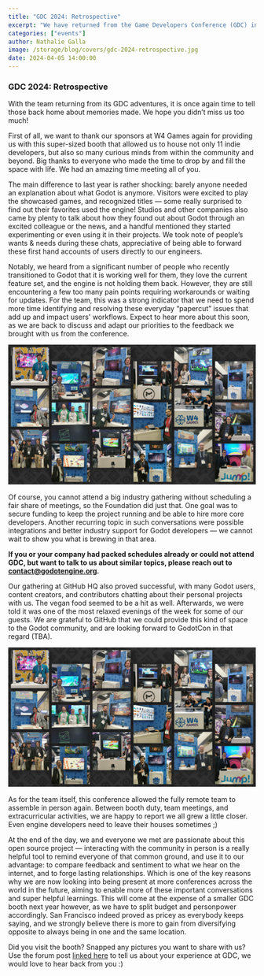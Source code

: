 ```yaml
---
title: "GDC 2024: Retrospective"
excerpt: "We have returned from the Game Developers Conference (GDC) in San Francisco, so let's talk about it!"
categories: ["events"]
author: Nathalie Galla
image: /storage/blog/covers/gdc-2024-retrospective.jpg
date: 2024-04-05 14:00:00
---
```


### GDC 2024: Retrospective

With the team returning from its GDC adventures, it is once again time to tell those back home about memories made. We hope you didn’t miss us too much!

First of all, we want to thank our sponsors at W4 Games again for providing us with this super-sized booth that allowed us to house not only 11 indie developers, but also so many curious minds from within the community and beyond. Big thanks to everyone who made the time to drop by and fill the space with life. We had an amazing time meeting all of you.

The main difference to last year is rather shocking: barely anyone needed an explanation about what Godot is anymore. Visitors were excited to play the showcased games, and recognized titles — some really surprised to find out their favorites used the engine! Studios and other companies also came by plenty to talk about how they found out about Godot through an excited colleague or the news, and a handful mentioned they started experimenting or even using it in their projects. We took note of people’s wants & needs during these chats, appreciative of being able to forward these first hand accounts of users directly to our engineers.

Notably, we heard from a significant number of people who recently transitioned to Godot that it is working well for them, they love the current feature set, and the engine is not holding them back. However, they are still encountering a few too many pain points requiring workarounds or waiting for updates. For the team, this was a strong indicator that we need to spend more time identifying and resolving these everyday “papercut” issues that add up and impact users' workflows. Expect to hear more about this soon, as we are back to discuss and adapt our priorities to the feedback we brought with us from the conference. 

![Exhibitors at the Godot booth](/storage/blog/gdc/2024/booth.png)

Of course, you cannot attend a big industry gathering without scheduling a fair share of meetings, so the Foundation did just that. One goal was to secure funding to keep the project running and be able to hire more core developers. Another recurring topic in such conversations were possible integrations and better industry support for Godot developers — we cannot wait to show you what is brewing in that area.

__If you or your company had packed schedules already or could not attend GDC, but want to talk to us about similar topics, please reach out to [contact@godotengine.org](mailto:contact@godotengine.org).__

Our gathering at GitHub HQ also proved successful, with many Godot users, content creators, and contributors chatting about their personal projects with us. The vegan food seemed to be a hit as well. Afterwards, we were told it was one of the most relaxed evenings of the week for some of our guests. We are grateful to GitHub that we could provide this kind of space to the Godot community, and are looking forward to GodotCon in that regard (TBA).

![Assorted pictures from the week](/storage/blog/gdc/2024/collage.png)

As for the team itself, this conference allowed the fully remote team to assemble in person again. Between booth duty, team meetings, and extracurricular activities, we are happy to report we all grew a little closer. Even engine developers need to leave their houses sometimes ;)

At the end of the day, we and everyone we met are passionate about this open source project — interacting with the community in person is a really helpful tool to remind everyone of that common ground, and use it to our advantage: to compare feedback and sentiment to what we hear on the internet, and to forge lasting relationships. Which is one of the key reasons why we are now looking into being present at more conferences across the world in the future, aiming to enable more of these important conversations and super helpful learnings. This will come at the expense of a smaller GDC booth next year however, as we have to split budget and personpower accordingly. San Francisco indeed proved as pricey as everybody keeps saying, and we strongly believe there is more to gain from diversifying opposite to always being in one and the same location. 

Did you visit the booth? Snapped any pictures you want to share with us? Use the forum post [linked here]() to tell us about your experience at GDC, we would love to hear back from you :)

